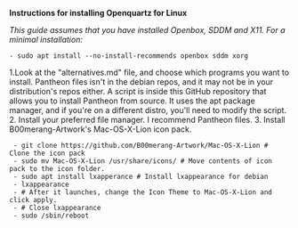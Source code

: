 
**Instructions for installing Openquartz for Linux**

*This guide assumes that you have installed Openbox, SDDM and X11.*
*For a minimal installation:*
	
	- sudo apt install --no-install-recommends openbox sddm xorg
1.Look at the "alternatives.md" file, and choose which programs you want to install. Pantheon files isn't in the debian repos, and it may not be in your distribution's repos either. A script is inside this GitHub repository that allows you to install
Pantheon from source. It uses the apt package manager, and if you're on a different distro, you'll need to modify the script.
2. Install your preferred file manager. I recommend Pantheon files.
3. Install B00merang-Artwork's Mac-OS-X-Lion icon pack.

	 - git clone https://github.com/B00merang-Artwork/Mac-OS-X-Lion # Clone the icon pack
	 - sudo mv Mac-OS-X-Lion /usr/share/icons/ # Move contents of icon pack to the icon folder.
	 - sudo apt install lxapperance # Install lxappearance for debian
	 - lxappearance
	 - # After it launches, change the Icon Theme to Mac-OS-X-Lion and click apply. 
	 - # Close lxappearance
	 - sudo /sbin/reboot
 
